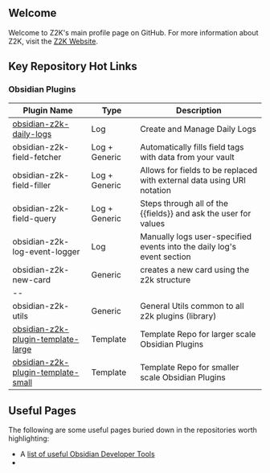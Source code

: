 ## Welcome
Welcome to Z2K's main profile page on GitHub. For more information about Z2K, visit the [Z2K Website](https://z2k.dev).

## Key Repository Hot Links

### Obsidian Plugins

| Plugin Name                   | Type    | Description                                                            |
| ----------------------------- | --- | ---------------------------------------------------------------------- |
| [obsidian-z2k-daily-logs](https://github.com/z2k-gwp/obsidian-z2k-daily-logs)      | Log    | Create and Manage Daily Logs | 
| obsidian-z2k-field-fetcher    | Log + Generic | Automatically fills field tags with data from your vault               |
| obsidian-z2k-field-filler     | Log + Generic | Allows for fields to be replaced with external data using URI notation |
| obsidian-z2k-field-query      | Log + Generic | Steps through all of the {{fields}} and ask the user for values        |
| obsidian-z2k-log-event-logger | Log           | Manually logs user-specified events into the daily log's event section |
| obsidian-z2k-new-card         | Generic       | creates a new card using the z2k structure                             |
| --                            |               |                                                                        |
| obsidian-z2k-utils            | Generic       | General Utils common to all z2k plugins (library)                      |
| [obsidian-z2k-plugin-template-large](https://github.com/z2k-gwp/obsidian-z2k-plugin-template-large) | Template | Template Repo for larger scale Obsidian Plugins |
| [obsidian-z2k-plugin-template-small](https://github.com/z2k-gwp/obsidian-z2k-plugin-template-small) | Template | Template Repo for smaller scale Obsidian Plugins |


## Useful Pages
The following are some useful pages buried down in the repositories worth highlighting:
- A [list of useful Obsidian Developer Tools](https://github.com/z2k-gwp/obsidian-z2k-plugin-template-small/wiki/Useful-Developer-Tools)
- 
